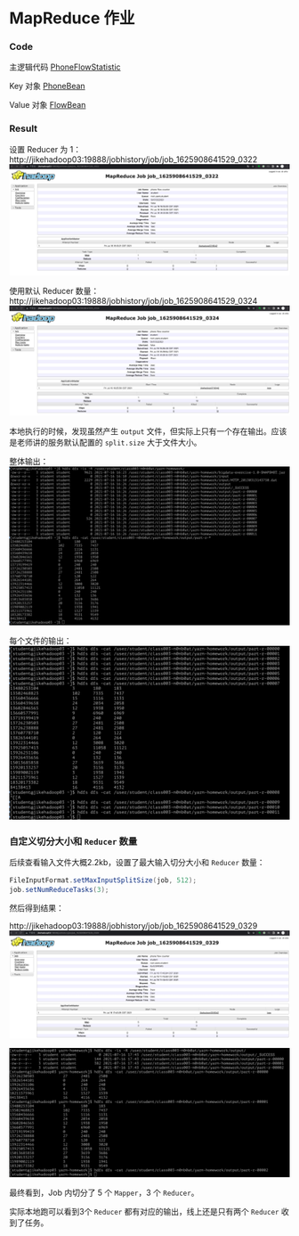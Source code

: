 # MapReduce 作业

### Code

主逻辑代码 [PhoneFlowStatistic](../bigdata-exercise/src/main/java/org/n0nb0at/phoneflow/PhoneFlowStatistic.java)

Key 对象 [PhoneBean](../bigdata-exercise/src/main/java/org/n0nb0at/phoneflow/PhoneBean.java)

Value 对象 [FlowBean](../bigdata-exercise/src/main/java/org/n0nb0at/phoneflow/FlowBean.java)

### Result

设置 Reducer 为 1：http://jikehadoop03:19888/jobhistory/job/job_1625908641529_0322
![设置 Reducer 为](JobResult_Reducer_1.jpeg)

使用默认 Reducer 数量：http://jikehadoop03:19888/jobhistory/job/job_1625908641529_0324
![使用默认 Reducer 数量](JobResult_Reducer_defult.jpeg)

本地执行的时候，发现虽然产生 `output` 文件，但实际上只有一个存在输出。应该是老师讲的服务默认配置的 `split.size` 大于文件大小。

整体输出：
![整体输出](cat_output.jpeg)

每个文件的输出：
![每个文件的输出](cat_output_each_file.jpeg)

### 自定义切分大小和 `Reducer` 数量

后续查看输入文件大概2.2kb，设置了最大输入切分大小和 `Reducer` 数量：

``` Java
FileInputFormat.setMaxInputSplitSize(job, 512);
job.setNumReduceTasks(3);
```

然后得到结果：

http://jikehadoop03:19888/jobhistory/job/job_1625908641529_0329
![3 个Reducer](JobResult_Reducer_3.jpeg)

![最大输入切分大小512](cat_output_maxInputSplitSize_512.jpeg)

最终看到，Job 内切分了 5 个 `Mapper`，3 个 `Reducer`。

实际本地跑可以看到3个 `Reducer` 都有对应的输出，线上还是只有两个 `Reducer` 收到了任务。
